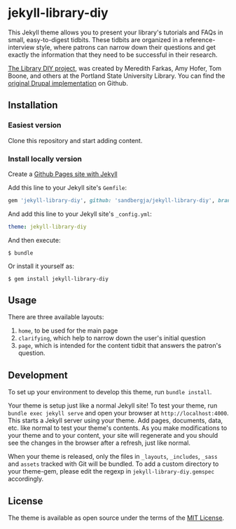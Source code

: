 # jekyll-library-diy

This Jekyll theme allows you to present your library's tutorials
and FAQs in small, easy-to-digest tidbits.  These tidbits are
organized in a reference-interview style, where patrons can
narrow down their questions and get exactly the information that
they need to be successful in their research.

[The Library DIY project](https://meredith.wolfwater.com/wordpress/2013/07/02/library-diy-unmediated-point-of-need-support/),
was created by Meredith Farkas, Amy Hofer, Tom Boone, and others
at the Portland State University Library. You can find the
[original Drupal implementation](https://github.com/pdxlibrary/Library-DIY)
on Github.

## Installation

### Easiest version

Clone this repository and start adding content.

### Install locally version

Create a
[Github Pages site with Jekyll](https://docs.github.com/en/free-pro-team@latest/github/working-with-github-pages/creating-a-github-pages-site-with-jekyll)


Add this line to your Jekyll site's `Gemfile`:

```ruby
gem 'jekyll-library-diy', github: 'sandbergja/jekyll-library-diy', branch: 'main'
```

And add this line to your Jekyll site's `_config.yml`:

```yaml
theme: jekyll-library-diy
```

And then execute:

    $ bundle

Or install it yourself as:

    $ gem install jekyll-library-diy

## Usage

There are three available layouts:

1) `home`, to be used for the main page
2) `clarifying`, which help to narrow down the user's initial question
3) `page`, which is intended for the content tidbit that answers
the patron's question.

## Development

To set up your environment to develop this theme, run `bundle install`.

Your theme is setup just like a normal Jekyll site! To test your theme, run `bundle exec jekyll serve` and open your browser at `http://localhost:4000`. This starts a Jekyll server using your theme. Add pages, documents, data, etc. like normal to test your theme's contents. As you make modifications to your theme and to your content, your site will regenerate and you should see the changes in the browser after a refresh, just like normal.

When your theme is released, only the files in `_layouts`, `_includes`, `_sass` and `assets` tracked with Git will be bundled.
To add a custom directory to your theme-gem, please edit the regexp in `jekyll-library-diy.gemspec` accordingly.

## License

The theme is available as open source under the terms of the [MIT License](https://opensource.org/licenses/MIT).

